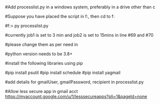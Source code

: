 #Add processlist.py in a windows system, preferably in a drive other than c

#Suppose you have placed the script in f:, then cd to f:

#f:\> py processlist.py

#currently job1 is set to 3 min and job2 is set to 15mins in line #69 and #70

#please change them as per need in 

#python version needs to be 3.8+

#install the following libraries using pip

#pip install psutil
#pip install schedule
#pip install yagmail

#add details for gmailUser, gmailPassword, recipient in processlist.py

#Allow less secure app in gmail acct https://myaccount.google.com/u/1/lesssecureapps?pli=1&pageId=none
